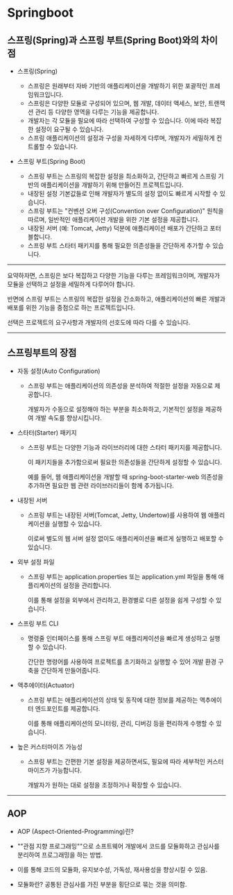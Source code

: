 # Springboot

## 스프링(Spring)과 스프링 부트(Spring Boot)와의 차이점

- 스프링(Spring)

  -  스프링은 원래부터 자바 기반의 애플리케이션을 개발하기 위한 포괄적인 프레임워크입니다.
  -  스프링은 다양한 모듈로 구성되어 있으며, 웹 개발, 데이터 액세스, 보안, 트랜잭션 관리 등 다양한 영역을 다루는 기능을 제공합니다.
  -  개발자는 각 모듈을 필요에 따라 선택하여 구성할 수 있습니다. 이에 따라 복잡한 설정이 요구될 수 있습니다.
  -  스프링 애플리케이션의 설정과 구성을 자세하게 다루며, 개발자가 세밀하게 컨트롤할 수 있습니다.

- 스프링 부트(Spring Boot)

  -  스프링 부트는 스프링의 복잡한 설정을 최소화하고, 간단하고 빠르게 스프링 기반의 애플리케이션을 개발하기 위해 만들어진 프로젝트입니다.
  -  내장된 설정 기본값들로 인해 개발자가 별도의 설정 없이도 빠르게 시작할 수 있습니다.
  -  스프링 부트는 "컨벤션 오버 구성(Convention over Configuration)" 원칙을 따르며, 일반적인 애플리케이션 개발을 위한 기본 설정을 제공합니다.
  -  내장된 서버 (예: Tomcat, Jetty) 덕분에 애플리케이션 배포가 간단하고 포터블합니다.
  -  스프링 부트 스타터 패키지를 통해 필요한 의존성들을 간단하게 추가할 수 있습니다.
    
-----------------------------------------------------
  
요약하자면, 스프링은 보다 복잡하고 다양한 기능을 다루는 프레임워크이며, 개발자가 모듈을 선택하고 설정을 세밀하게 다루어야 합니다. 

  반면에 스프링 부트는 스프링의 복잡한 설정을 간소화하고, 애플리케이션의 빠른 개발과 배포를 위한 기능을 중점으로 하는 프로젝트입니다. 
  
  선택은 프로젝트의 요구사항과 개발자의 선호도에 따라 다를 수 있습니다.
  
  -----------------------------------------------------

  ## 스프링부트의 장점



  - 자동 설정(Auto Configuration)
    
    - 스프링 부트는 애플리케이션의 의존성을 분석하여 적절한 설정을 자동으로 제공합니다.
      
       개발자가 수동으로 설정해야 하는 부분을 최소화하고, 기본적인 설정을 제공하여 개발 속도를 향상시킵니다.
  
  - 스타터(Starter) 패키지
    
    - 스프링 부트는 다양한 기능과 라이브러리에 대한 스타터 패키지를 제공합니다.
      
        이 패키지들을 추가함으로써 필요한 의존성들을 간단하게 설정할 수 있습니다.
      
       예를 들어, 웹 애플리케이션을 개발할 때 spring-boot-starter-web 의존성을 추가하면 필요한 웹 관련 라이브러리들이 함께 추가됩니다.
    
  - 내장된 서버
    
    - 스프링 부트는 내장된 서버(Tomcat, Jetty, Undertow)를 사용하여 웹 애플리케이션을 실행할 수 있습니다.
      
      이로써 별도의 웹 서버 설정 없이도 애플리케이션을 빠르게 실행하고 배포할 수 있습니다.
  
  - 외부 설정 파일
  
  
    - 스프링 부트는 application.properties 또는 application.yml 파일을 통해 애플리케이션의 설정을 관리합니다.
     
      이를 통해 설정을 외부에서 관리하고, 환경별로 다른 설정을 쉽게 구성할 수 있습니다.
  
   - 스프링 부트 CLI
    
      - 명령줄 인터페이스를 통해 스프링 부트 애플리케이션을 빠르게 생성하고 실행할 수 있습니다.
     
         간단한 명령어를 사용하여 프로젝트를 초기화하고 실행할 수 있어 개발 환경 구축을 간단하게 만들어줍니다.
  
   - 액추에이터(Actuator)
  
       - 스프링 부트는 애플리케이션의 상태 및 동작에 대한 정보를 제공하는 액추에이터 엔드포인트를 제공합니다.
  
         이를 통해 애플리케이션의 모니터링, 관리, 디버깅 등을 편리하게 수행할 수 있습니다.
    
  - 높은 커스터마이즈 가능성
    
    - 스프링 부트는 간편한 기본 설정을 제공하면서도, 필요에 따라 세부적인 커스터마이즈가 가능합니다.
  
       개발자가 원하는 대로 설정을 조정하거나 확장할 수 있습니다.

 -----------------------------------------------------
 
  ## AOP

  - AOP (Aspect-Oriented-Programming)린?

  - ""관점 지향 프로그래밍""으로 소프트웨어 개발에서 코드를 모듈화하고 관심사를 분리하여 프로그래밍을 하는 방법. 
  - 이를 통해 코드의 모듈화, 유지보수성, 가독성, 재사용성을 향상시킬 수 있음.
  - 모듈화란? 공통된 관심사를 가진 부분을 횡단으로 묶는 것을 의미함.
 
     
  
